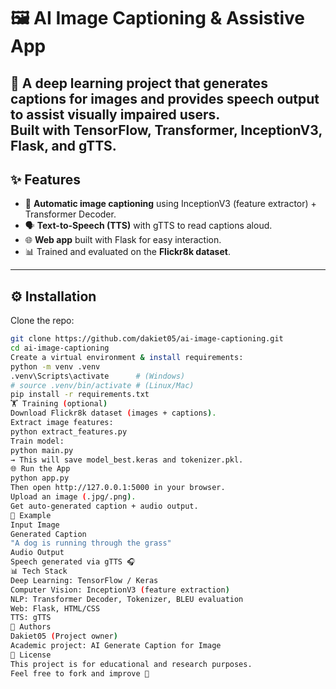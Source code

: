 # 🖼️ AI Image Captioning & Assistive App
🚀 A deep learning project that **generates captions for images** and provides **speech output** to assist visually impaired users.  
Built with **TensorFlow, Transformer, InceptionV3, Flask, and gTTS**.
---
## ✨ Features
- 🔎 **Automatic image captioning** using InceptionV3 (feature extractor) + Transformer Decoder.  
- 🗣️ **Text-to-Speech (TTS)** with gTTS to read captions aloud.  
- 🌐 **Web app** built with Flask for easy interaction.  
- 📊 Trained and evaluated on the **Flickr8k dataset**.
---
## ⚙️ Installation
Clone the repo:
```bash
git clone https://github.com/dakiet05/ai-image-captioning.git
cd ai-image-captioning
Create a virtual environment & install requirements:
python -m venv .venv
.venv\Scripts\activate      # (Windows)
# source .venv/bin/activate # (Linux/Mac)
pip install -r requirements.txt
🏋️ Training (optional)
Download Flickr8k dataset (images + captions).
Extract image features:
python extract_features.py
Train model:
python main.py
→ This will save model_best.keras and tokenizer.pkl.
🌐 Run the App
python app.py
Then open http://127.0.0.1:5000 in your browser.
Upload an image (.jpg/.png).
Get auto-generated caption + audio output.
🎯 Example
Input Image
Generated Caption
"A dog is running through the grass"
Audio Output
Speech generated via gTTS 🎧
📊 Tech Stack
Deep Learning: TensorFlow / Keras
Computer Vision: InceptionV3 (feature extraction)
NLP: Transformer Decoder, Tokenizer, BLEU evaluation
Web: Flask, HTML/CSS
TTS: gTTS
🤝 Authors
Dakiet05 (Project owner)
Academic project: AI Generate Caption for Image
📜 License
This project is for educational and research purposes.
Feel free to fork and improve 🚀
